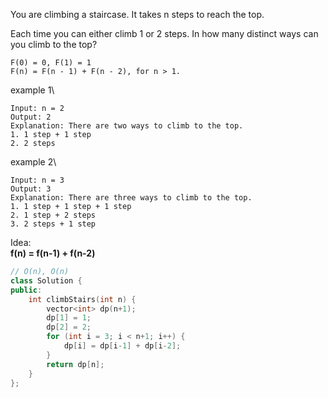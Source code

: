 You are climbing a staircase. It takes n steps to reach the top.

Each time you can either climb 1 or 2 steps. In how many distinct ways can you climb to the top?

```
F(0) = 0, F(1) = 1
F(n) = F(n - 1) + F(n - 2), for n > 1.
```

example 1\
```
Input: n = 2
Output: 2
Explanation: There are two ways to climb to the top.
1. 1 step + 1 step
2. 2 steps
```

example 2\
```
Input: n = 3
Output: 3
Explanation: There are three ways to climb to the top.
1. 1 step + 1 step + 1 step
2. 1 step + 2 steps
3. 2 steps + 1 step
```

Idea:\
**f(n) = f(n-1) + f(n-2)**

```cpp
// O(n), O(n)
class Solution {
public:
    int climbStairs(int n) {
        vector<int> dp(n+1);
        dp[1] = 1;
        dp[2] = 2;
        for (int i = 3; i < n+1; i++) {
            dp[i] = dp[i-1] + dp[i-2];
        }
        return dp[n];
    }
};
```











